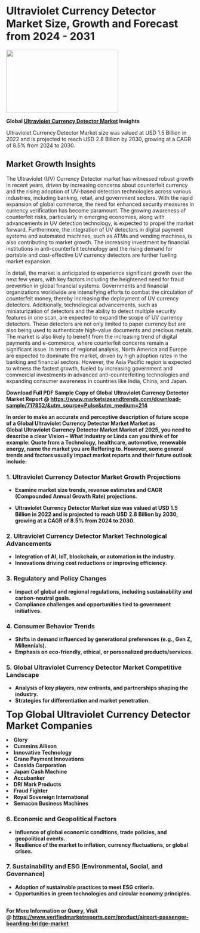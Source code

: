<H1>Ultraviolet Currency Detector Market Size, Growth and Forecast from 2024 - 2031</H1><img class="aligncenter size-medium wp-image-584254" src="https://thirdeyenews.in/wp-content/uploads/2024/09/Global-Market-Research-300x168.jpeg" alt="" width="300" height="168" /><p><strong>Global&nbsp;<a href="https://www.marketsizeandtrends.com/download-sample/717852/&amp;utm_source=Pulse&amp;utm_medium=214">Ultraviolet Currency Detector Market</a> Insights</strong></p><p>Ultraviolet Currency Detector Market size was valued at USD 1.5 Billion in 2022 and is projected to reach USD 2.8 Billion by 2030, growing at a CAGR of 8.5% from 2024 to 2030.</p><p><h2>Market Growth Insights</h2> <p>The Ultraviolet (UV) Currency Detector market has witnessed robust growth in recent years, driven by increasing concerns about counterfeit currency and the rising adoption of UV-based detection technologies across various industries, including banking, retail, and government sectors. With the rapid expansion of global commerce, the need for enhanced security measures in currency verification has become paramount. The growing awareness of counterfeit risks, particularly in emerging economies, along with advancements in UV detection technology, is expected to propel the market forward. Furthermore, the integration of UV detectors in digital payment systems and automated machines, such as ATMs and vending machines, is also contributing to market growth. The increasing investment by financial institutions in anti-counterfeit technology and the rising demand for portable and cost-effective UV currency detectors are further fueling market expansion.</p> <p><strong></strong></p> <p>In detail, the market is anticipated to experience significant growth over the next few years, with key factors including the heightened need for fraud prevention in global financial systems. Governments and financial organizations worldwide are intensifying efforts to combat the circulation of counterfeit money, thereby increasing the deployment of UV currency detectors. Additionally, technological advancements, such as miniaturization of detectors and the ability to detect multiple security features in one scan, are expected to expand the scope of UV currency detectors. These detectors are not only limited to paper currency but are also being used to authenticate high-value documents and precious metals. The market is also likely to benefit from the increasing trend of digital payments and e-commerce, where counterfeit concerns remain a significant issue. In terms of regional analysis, North America and Europe are expected to dominate the market, driven by high adoption rates in the banking and financial sectors. However, the Asia Pacific region is expected to witness the fastest growth, fueled by increasing government and commercial investments in advanced anti-counterfeiting technologies and expanding consumer awareness in countries like India, China, and Japan.</p> <p><strong></p><p><span class=""><strong>Download Full PDF Sample Copy of Global Ultraviolet Currency Detector Market Report</strong> @ <a href="https://www.marketsizeandtrends.com/download-sample/717852/&amp;utm_source=Pulse&amp;utm_medium=214" target="_blank">https://www.marketsizeandtrends.com/download-sample/717852/&amp;utm_source=Pulse&amp;utm_medium=214</a></span></p><p>In order to make an accurate and perceptive description of future scope of a Global&nbsp;Ultraviolet Currency Detector Market Market as Global&nbsp;Ultraviolet Currency Detector Market Market of 2025, you need to describe a clear Vision &ndash; What Industry or Linda can you think of for example: Quote from a Technology, healthcare, automotive, renewable energy, name the market you are Reffering to. However, some general trends and factors usually impact market reports and their future outlook include:</p><h3>1.&nbsp;<strong>Ultraviolet Currency Detector Market Growth Projections</strong></h3><ul><li>Examine market size trends, revenue estimates and CAGR (Compounded Annual Growth Rate) projections.</li><li><p>Ultraviolet Currency Detector Market size was valued at USD 1.5 Billion in 2022 and is projected to reach USD 2.8 Billion by 2030, growing at a CAGR of 8.5% from 2024 to 2030.</p></li></ul><h3>2.&nbsp;<strong>Ultraviolet Currency Detector Market Technological Advancements</strong></h3><ul><li>Integration of AI, IoT, blockchain, or automation in the industry.</li><li>Innovations driving cost reductions or improving efficiency.</li></ul><h3>3.&nbsp;<strong>Regulatory and Policy Changes</strong></h3><ul><li>Impact of global and regional regulations, including sustainability and carbon-neutral goals.</li><li>Compliance challenges and opportunities tied to government initiatives.</li></ul><h3>4.&nbsp;<strong>Consumer Behavior Trends</strong></h3><ul><li>Shifts in demand influenced by generational preferences (e.g., Gen Z, Millennials).</li><li>Emphasis on eco-friendly, ethical, or personalized products/services.</li></ul><h3>5.&nbsp;<strong>Global Ultraviolet Currency Detector Market Competitive Landscape</strong></h3><ul><li>Analysis of key players, new entrants, and partnerships shaping the industry.</li><li>Strategies for differentiation and market penetration.</li></ul><p data-pm-slice="1 1 []"><span style="color: inherit; font-family: inherit; font-size: 25px;">Top Global Ultraviolet Currency Detector Market Companies</span></p><div class="" data-test-id=""><p><li>Glory</li><li> Cummins Allison</li><li> Innovative Technology</li><li> Crane Payment Innovations</li><li> Cassida Corporation</li><li> Japan Cash Machine</li><li> Accubanker</li><li> DRI Mark Products</li><li> Fraud Fighter</li><li> Royal Sovereign International</li><li> Semacon Business Machines</li></p></div><h3>6.&nbsp;<strong>Economic and Geopolitical Factors</strong></h3><ul><li>Influence of global economic conditions, trade policies, and geopolitical events.</li><li>Resilience of the market to inflation, currency fluctuations, or global crises.</li></ul><h3>7.&nbsp;<strong>Sustainability and ESG (Environmental, Social, and Governance)</strong></h3><ul><li>Adoption of sustainable practices to meet ESG criteria.</li><li>Opportunities in green technologies and circular economy principles.</li></ul><h2><strong style="font-size: 14px;">For More Information or Query, Visit @&nbsp;</strong><a style="background-color: #ffffff; font-size: 14px;" href="https://www.marketsizeandtrends.com/report/ultraviolet-currency-detector-market/" target="_blank">https://www.verifiedmarketreports.com/product/airport-passenger-boarding-bridge-market</a></h2>
